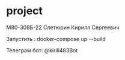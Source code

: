 # project

М80-308Б-22 Слетюрин Кирилл Сергеевич

Запустить : docker-compose up --build

Телеграм бот: @kirill483Bot
